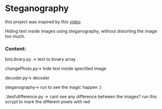 # Steganography
this project was inspired by this [video](https://www.youtube.com/watch?v=TWEXCYQKyDc&t=400s&ab_channel=Computerphile)

Hiding text inside images using steganography, without distorting the image too much.


### Content:

binLibrary.py -> text to binary array

changePhoto.py-> hide text inside specified image

decoder.py-> decoder

steganography-> run to see the magic happen :)

.\test\difference.py -> cant see any difference between the images? run this scrypt to mark the different pixels with red 

